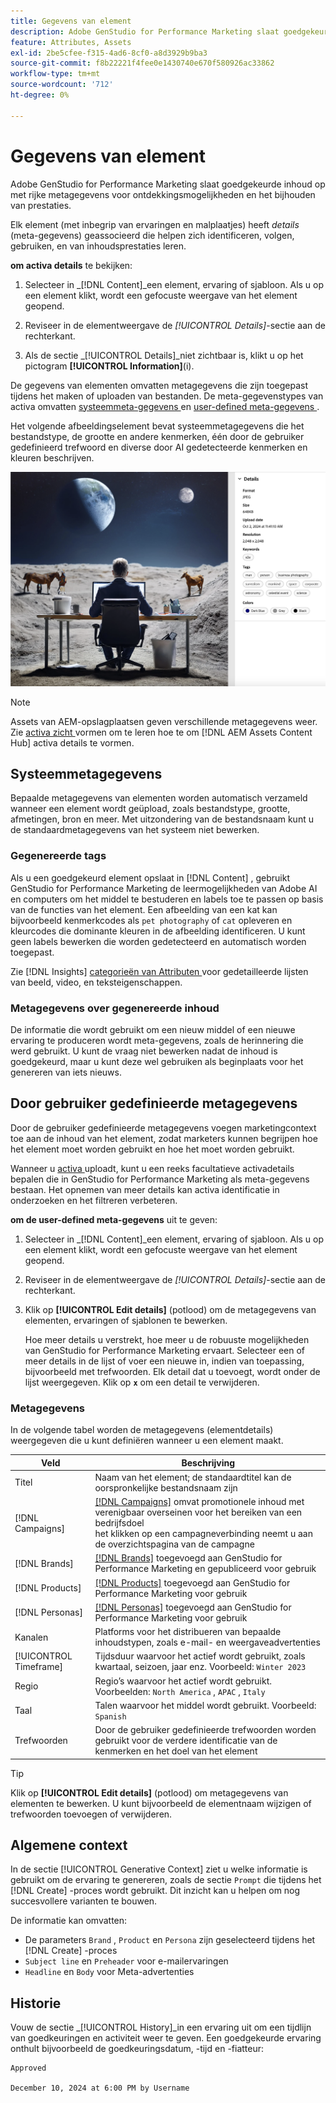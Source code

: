 ```yaml
---
title: Gegevens van element
description: Adobe GenStudio for Performance Marketing slaat goedgekeurde inhoud op met rijke metagegevens voor zoekbaarheid en het bijhouden van prestaties.
feature: Attributes, Assets
exl-id: 2be5cfee-f315-4ad6-8cf0-a8d3929b9ba3
source-git-commit: f8b22221f4fee0e1430740e670f580926ac33862
workflow-type: tm+mt
source-wordcount: '712'
ht-degree: 0%

---
```


# Gegevens van element

Adobe GenStudio for Performance Marketing slaat goedgekeurde inhoud op met rijke metagegevens voor ontdekkingsmogelijkheden en het bijhouden van prestaties.

Elk element (met inbegrip van ervaringen en malplaatjes) heeft _details_ (meta-gegevens) geassocieerd die helpen zich identificeren, volgen, gebruiken, en van inhoudsprestaties leren.

**om activa details** te bekijken:

1. Selecteer in _[!DNL Content]_een element, ervaring of sjabloon. Als u op een element klikt, wordt een gefocuste weergave van het element geopend.

1. Reviseer in de elementweergave de _[!UICONTROL Details]_-sectie aan de rechterkant.

1. Als de sectie _[!UICONTROL Details]_niet zichtbaar is, klikt u op het pictogram **[!UICONTROL Information]**(i).

De gegevens van elementen omvatten metagegevens die zijn toegepast tijdens het maken of uploaden van bestanden. De meta-gegevenstypes van activa omvatten [ systeemmeta-gegevens ](#system-metadata) en [ user-defined meta-gegevens ](#user-defined-metadata).

Het volgende afbeeldingselement bevat systeemmetagegevens die het bestandstype, de grootte en andere kenmerken, één door de gebruiker gedefinieerd trefwoord en diverse door AI gedetecteerde kenmerken en kleuren beschrijven.

![ details van activa met veelvoudige markeringen ](/help/assets/content-asset-details.png)

>[!NOTE]
>
>Assets van AEM-opslagplaatsen geven verschillende metagegevens weer. Zie [ activa zicht ](connect-aem-repo.md#step-4-configure-asset-visibility) vormen om te leren hoe te om [!DNL AEM Assets Content Hub] activa details te vormen.

## Systeemmetagegevens

Bepaalde metagegevens van elementen worden automatisch verzameld wanneer een element wordt geüpload, zoals bestandstype, grootte, afmetingen, bron en meer. Met uitzondering van de bestandsnaam kunt u de standaardmetagegevens van het systeem niet bewerken.

### Gegenereerde tags

Als u een goedgekeurd element opslaat in [!DNL Content] , gebruikt GenStudio for Performance Marketing de leermogelijkheden van Adobe AI en computers om het middel te bestuderen en labels toe te passen op basis van de functies van het element. Een afbeelding van een kat kan bijvoorbeeld kenmerkcodes als `pet photography` of `cat` opleveren en kleurcodes die dominante kleuren in de afbeelding identificeren. U kunt geen labels bewerken die worden gedetecteerd en automatisch worden toegepast.

Zie [!DNL Insights] [ categorieën van Attributen ](/help/user-guide/insights/attributes.md#categories) voor gedetailleerde lijsten van beeld, video, en teksteigenschappen.

### Metagegevens over gegenereerde inhoud

De informatie die wordt gebruikt om een nieuw middel of een nieuwe ervaring te produceren wordt meta-gegevens, zoals de herinnering die werd gebruikt. U kunt de vraag niet bewerken nadat de inhoud is goedgekeurd, maar u kunt deze wel gebruiken als beginplaats voor het genereren van iets nieuws.

## Door gebruiker gedefinieerde metagegevens

Door de gebruiker gedefinieerde metagegevens voegen marketingcontext toe aan de inhoud van het element, zodat marketers kunnen begrijpen hoe het element moet worden gebruikt en hoe het moet worden gebruikt.

Wanneer u [ activa ](/help/user-guide/content/manage-assets.md#add-assets) uploadt, kunt u een reeks facultatieve activadetails bepalen die in GenStudio for Performance Marketing als meta-gegevens bestaan. Het opnemen van meer details kan activa identificatie in onderzoeken en het filtreren verbeteren.

**om de user-defined meta-gegevens** uit te geven:

1. Selecteer in _[!DNL Content]_een element, ervaring of sjabloon. Als u op een element klikt, wordt een gefocuste weergave van het element geopend.

1. Reviseer in de elementweergave de _[!UICONTROL Details]_-sectie aan de rechterkant.

1. Klik op **[!UICONTROL Edit details]** (potlood) om de metagegevens van elementen, ervaringen of sjablonen te bewerken.

   Hoe meer details u verstrekt, hoe meer u de robuuste mogelijkheden van GenStudio for Performance Marketing ervaart. Selecteer een of meer details in de lijst of voer een nieuwe in, indien van toepassing, bijvoorbeeld met trefwoorden. Elk detail dat u toevoegt, wordt onder de lijst weergegeven. Klik op **`x`** om een detail te verwijderen.

### Metagegevens

In de volgende tabel worden de metagegevens (elementdetails) weergegeven die u kunt definiëren wanneer u een element maakt.

| Veld | Beschrijving |
| -------------- | ----------- |
| Titel | Naam van het element; de standaardtitel kan de oorspronkelijke bestandsnaam zijn |
| [!DNL Campaigns] | [[!DNL Campaigns]](/help/user-guide/campaigns/overview.md) omvat promotionele inhoud met verenigbaar overseinen voor het bereiken van een bedrijfsdoel <br> het klikken op een campagneverbinding neemt u aan de overzichtspagina van de campagne |
| [!DNL Brands] | [[!DNL Brands]](/help/user-guide/guidelines/brands.md) toegevoegd aan GenStudio for Performance Marketing en gepubliceerd voor gebruik |
| [!DNL Products] | [[!DNL Products]](/help/user-guide/guidelines/products.md) toegevoegd aan GenStudio for Performance Marketing voor gebruik |
| [!DNL Personas] | [[!DNL Personas]](/help/user-guide/guidelines/personas.md) toegevoegd aan GenStudio for Performance Marketing voor gebruik |
| Kanalen | Platforms voor het distribueren van bepaalde inhoudstypen, zoals e-mail- en weergaveadvertenties |
| [!UICONTROL Timeframe] | Tijdsduur waarvoor het actief wordt gebruikt, zoals kwartaal, seizoen, jaar enz. Voorbeeld: `Winter 2023` |
| Regio | Regio’s waarvoor het actief wordt gebruikt. Voorbeelden: `North America` , `APAC` , `Italy` |
| Taal | Talen waarvoor het middel wordt gebruikt. Voorbeeld: `Spanish` |
| Trefwoorden | Door de gebruiker gedefinieerde trefwoorden worden gebruikt voor de verdere identificatie van de kenmerken en het doel van het element |

>[!TIP]
>
>Klik op **[!UICONTROL Edit details]** (potlood) om metagegevens van elementen te bewerken. U kunt bijvoorbeeld de elementnaam wijzigen of trefwoorden toevoegen of verwijderen.

## Algemene context

In de sectie [!UICONTROL Generative Context] ziet u welke informatie is gebruikt om de ervaring te genereren, zoals de sectie `Prompt` die tijdens het [!DNL Create] -proces wordt gebruikt. Dit inzicht kan u helpen om nog succesvollere varianten te bouwen.

De informatie kan omvatten:

- De parameters `Brand` , `Product` en `Persona` zijn geselecteerd tijdens het [!DNL Create] -proces
- `Subject line` en `Preheader` voor e-mailervaringen
- `Headline` en `Body` voor Meta-advertenties

## Historie

Vouw de sectie _[!UICONTROL History]_in een ervaring uit om een tijdlijn van goedkeuringen en activiteit weer te geven. Een goedgekeurde ervaring onthult bijvoorbeeld de goedkeuringsdatum, -tijd en -fiatteur:

```
Approved

December 10, 2024 at 6:00 PM by Username
```
